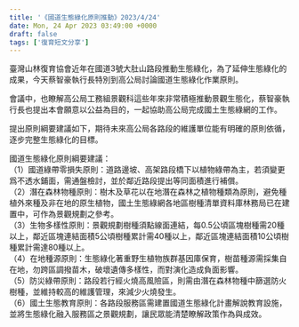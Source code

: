 ```yaml
---
title: '《國道生態綠化原則推動》2023/4/24'
date: Mon, 24 Apr 2023 03:49:00 +0000
draft: false
tags: ['復育短文分享']
---
```


  
臺灣山林復育協會近年在國道3號大肚山路段推動生態綠化，為了延伸生態綠化的成果，今天蔡智豪執行長特別到高公局討論國道生態綠化作業原則。

會議中，也瞭解高公局工務組景觀科這些年來非常積極推動景觀生態化，蔡智豪執行長也提出本會願意以公益為目的，一起協助高公局完成國土生態綠網的工作。

提出原則綱要建議如下，期待未來高公局各路段的維護單位能有明確的原則依循，逐步完整生態綠化的目標。

國道生態綠化原則綱要建議：  
（1）國道綠帶零損失原則：道路邊坡、高架路段橋下以植物綠帶為主，若須變更爲不透水鋪面，需通盤檢討，並於鄰近路段提出等同面積進行補償。  
（2）潛在森林物種原則：樹木及草花以在地潛在森林之植物種類為原則，避免種植外來種及非在地的原生植物，國土生態綠網各地區樹種清單資料庫林務局已在建置中，可作為景觀規劃之參考。  
（3）生物多樣性原則：景觀規劃樹種須點線面連結，每0.5公頃區塊樹種需20種以上，鄰近區塊連結面積5公頃樹種累計需40種以上，鄰近區塊連結面積10公頃樹種累計需達80種以上。  
（4）在地種源原則：生態綠化著重野生植物族群基因庫保育，樹苗種源需採集自在地，勿跨區調撥苗木，破壞遺傳多樣性，而對演化造成負面影響。  
（5）防災綠帶原則：路段若行經火燒高風險區，則需由潛在森林物種中篩選防火樹種，並維持較高的維護管理，來減少火燒發生。  
（6）國土生態教育原則：各路段服務區需建置國道生態綠化計畫解說教育設施，並將生態綠化融入服務區之景觀規劃，讓民眾能清楚瞭解政策作為與成效。